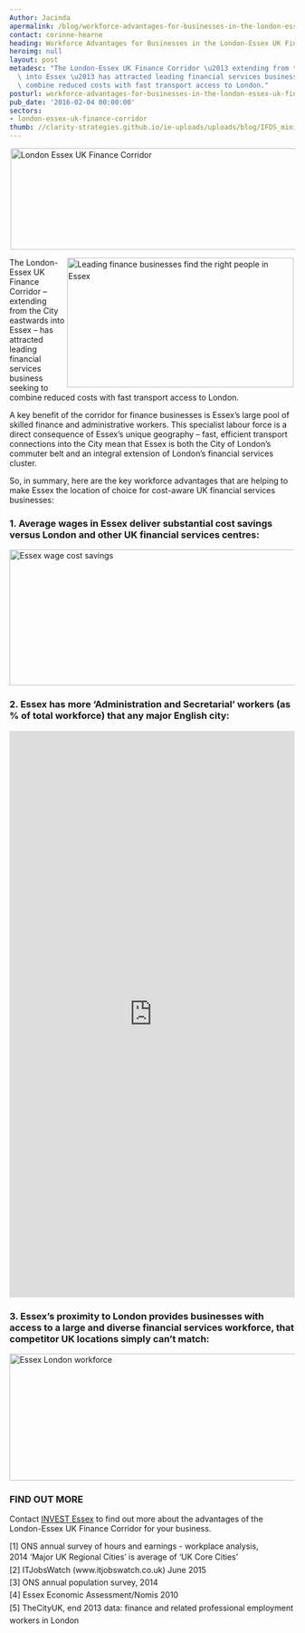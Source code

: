 ```yaml
---
Author: Jacinda
apermalink: /blog/workforce-advantages-for-businesses-in-the-london-essex-uk-finance-corridor
contact: corinne-hearne
heading: Workforce Advantages for Businesses in the London-Essex UK Finance Corridor
heroimg: null
layout: post
metadesc: "The London-Essex UK Finance Corridor \u2013 extending from the City eastwards\
  \ into Essex \u2013 has attracted leading financial services business seeking to\
  \ combine reduced costs with fast transport access to London."
posturl: workforce-advantages-for-businesses-in-the-london-essex-uk-finance-corridor
pub_date: '2016-02-04 00:00:00'
sectors:
- london-essex-uk-finance-corridor
thumb: //clarity-strategies.github.io/ie-uploads/uploads/blog/IFDS_miniv1.jpg
---
```


<p><img alt='London Essex UK Finance Corridor' src='//clarity-strategies.github.io/ie-uploads/uploads/blog/LEFC_Icon_V2.0-META_RGB_600px_.jpg' style='line-height: 20.8px; width: 600px; height: 179px; margin-left: 2px; margin-right: 2px;'/></p><p><img alt='Leading finance businesses find the right people in Essex' src='//clarity-strategies.github.io/ie-uploads/uploads/blog/IMG_0966_700px.jpg' style='line-height: 20.8px; width: 400px; height: 229px; margin-left: 2px; margin-right: 2px; float: right;'/></p><p>The London-Essex UK Finance Corridor – extending from the City eastwards into Essex – has attracted leading financial services business seeking to combine reduced costs with fast transport access to London.</p><p>A key benefit of the corridor for finance businesses is Essex’s large pool of skilled finance and administrative workers. This specialist labour force is a direct consequence of Essex’s unique geography – fast, efficient transport connections into the City mean that Essex is both the City of London’s commuter belt and an integral extension of London’s financial services cluster.</p><p>So, in summary, here are the key workforce advantages that are helping to make Essex the location of choice for cost-aware UK financial services businesses:</p><h3>1. Average wages in Essex deliver substantial cost savings versus London and other UK financial services centres:</h3><p><img alt='Essex wage cost savings' src='//clarity-strategies.github.io/ie-uploads/uploads/blog/Essex_Wage_Cost_Savings_675px_72dpi2.jpg' style='width: 675px; height: 240px;'/></p><h3>2. Essex has more ‘Administration and Secretarial’ workers (as % of total workforce) that any major English city:</h3><div class='chart-container'><iframe class='essexchart' frameborder='0' height='1000px' src='https://essexcharts.appspot.com/essex2.html' width='100%'></iframe></div><h3>3. Essex’s proximity to London provides businesses with access to a large and diverse financial services workforce, that competitor UK locations simply can’t match:</h3><p><img alt='Essex London workforce' src='//clarity-strategies.github.io/ie-uploads/uploads/blog/Financial_Services_Workforces_675px_72dpi2.jpg' style='width: 675px; height: 224px;'/></p><h3>FIND OUT MORE</h3><p>Contact <a href='http://www.investessex.co.uk/' target='_blank'>INVEST Essex</a> to find out more about the advantages of the London-Essex UK Finance Corridor for your business.</p><p>[1] ONS annual survey of hours and earnings - workplace analysis, 2014 <span style='line-height: 1.6;'>‘Major UK Regional Cities’ is average of ‘UK Core Cities’</span><br/><span style='line-height: 1.6;'>[2] ITJobsWatch (www.itjobswatch.co.uk) June 2015</span><br/><span style='line-height: 1.6;'>[3] ONS annual population survey, 2014</span><br/><span style='line-height: 1.6;'>[4] Essex Economic Assessment/Nomis 2010</span><br/><span style='line-height: 1.6;'>[5] TheCityUK, end 2013 data: finance and related professional employment workers in London</span></p>